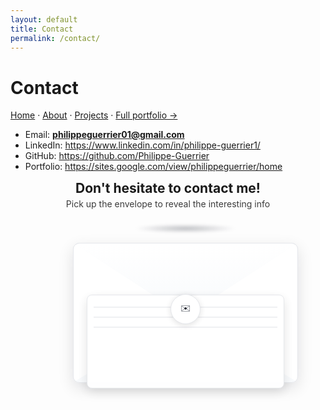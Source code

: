 ```yaml
---
layout: default
title: Contact
permalink: /contact/
---
```

# Contact

[Home](/) · [About](/about/) · [Projects](/projects/) · [Full portfolio →](https://sites.google.com/view/philippeguerrier/home)

- Email: **philippeguerrier01@gmail.com**  
- LinkedIn: <https://www.linkedin.com/in/philippe-guerrier1/>  
- GitHub: <https://github.com/Philippe-Guerrier>  
- Portfolio: <https://sites.google.com/view/philippeguerrier/home>



<!-- Origami envelope -->
<section class="contact-hero">
  <h1>Don't hesitate to contact me!</h1>
  <p>   Pick up the envelope to reveal the interesting info</p>
</section>

<!-- Origami envelope (centered, animated, theme-aware) -->
<div class="env-stage">
  <div class="env-shadow" aria-hidden="true"></div>

  <button class="envelope" id="env" aria-expanded="false" aria-controls="envCard">
    <span class="env-body" aria-hidden="true"></span>
    <span class="env-left" aria-hidden="true"></span>
    <span class="env-right" aria-hidden="true"></span>
    <span class="env-flap" aria-hidden="true"></span>
    <span class="env-paper" aria-hidden="true">
      <i></i><i></i><i></i>
    </span>
    <span class="env-seal" aria-hidden="true">✉️</span>
  </button>

  <div class="env-card" id="envCard" hidden>
    <h3>Let’s connect</h3>
    <div class="c-links">
      <a class="btn" href="mailto:philippeguerrier01@gmail.com?subject=Hello%20from%20your%20site">Email</a>
      <a class="btn" href="https://www.linkedin.com/in/philippe-guerrier1/" target="_blank" rel="noopener">LinkedIn</a>
      <a class="btn" href="https://profile.indeed.com/p/philippeg-14mjz3t" target="_blank" rel="noopener">Indeed</a>
    </div>
    <p class="tiny">Tip: I hope that my profile has convinced you!</p>
  </div>
</div>

<style>
/* ===== Theme tokens (page-scoped) ===== */
:root{
  /* surfaces */
  --card-bg:#ffffff;      --card-tx:#0b1220;   --card-bd:#e5e7eb;
  --btn-bg:#ffffff;       --btn-tx:#0b1220;    --btn-bd:#e5e7eb;
  --btn-bg-h:#f8fafc;     --btn-bd-h:#2563eb;  --btn-shadow:0 1px 2px rgba(2,6,23,.06);

  /* envelope */
  --env-bg:#ffffff;       --env-edge:#e5e7eb;  --env-grad:linear-gradient(180deg,#fff,#f8fafc);
  --paper-bg:#ffffff;     --paper-line:#e5e7eb; --paper-shadow:rgba(2,6,23,.12);
  --seal-bg:#ffffff;      --seal-bd:#e5e7eb;   --seal-tx:#0b1220;

  /* accents + misc */
  --ac:#2563eb;
  --shadow-lg:0 16px 48px rgba(2,6,23,.16);
  --shadow-md:0 8px 24px rgba(2,6,23,.12);
  --stage-shadow:radial-gradient(ellipse 50% 12px at 50% 50%, rgba(2,6,23,.25), transparent 60%);

  /* size */
  --W: clamp(240px, 64vw, 360px);
  --H: calc(var(--W) * 0.62);
  --R: 10px;
}
html[data-theme="dark"]{
  --card-bg:#0f172a;      --card-tx:#e8eef7;   --card-bd:#1f2937;
  --btn-bg:#0f172a;       --btn-tx:#e8eef7;    --btn-bd:#1f2937;
  --btn-bg-h:#111827;     --btn-bd-h:#60a5fa;  --btn-shadow:0 1px 2px rgba(0,0,0,.24);

  --env-bg:#0f172a;       --env-edge:#1f2937;  --env-grad:linear-gradient(180deg,#111827,#0b1220);
  --paper-bg:#0f172a;     --paper-line:#1f2937; --paper-shadow:rgba(0,0,0,.35);
  --seal-bg:#0f172a;      --seal-bd:#1f2937;   --seal-tx:#e8eef7;

  --ac:#60a5fa;
  --shadow-lg:0 16px 48px rgba(0,0,0,.38);
  --shadow-md:0 8px 24px rgba(0,0,0,.28);
  --stage-shadow:radial-gradient(ellipse 50% 12px at 50% 50%, rgba(0,0,0,.45), transparent 60%);
}

/* ===== Layout ===== */
.contact-hero{text-align:center;margin:14px 0 8px}
.contact-hero h1{margin:0}
.contact-hero p{opacity:.85;margin:.25rem 0 0}

.env-stage{
  display:grid; justify-items:center; align-content:start;
  gap:14px; margin:22px 0 18px;
}
.env-shadow{
  width:calc(var(--W) * .75);
  height:18px; background:var(--stage-shadow); border-radius:999px;
  filter:blur(2px);
}

/* ===== Envelope 3D button ===== */
.envelope{
  position:relative; width:var(--W); height:var(--H);
  border:0; background:transparent; cursor:pointer; outline-offset:4px;
  transform-style:preserve-3d;
  transition:transform .2s ease, filter .2s ease;
}
.envelope:hover{ transform:translateY(-2px); filter:saturate(1.02) }

/* base rectangle (back) */
.env-body{
  position:absolute; inset:0;
  background:var(--env-grad);
  border:1px solid var(--env-edge); border-radius:var(--R);
  box-shadow:var(--shadow-md);
}

/* side flaps */
.env-left,.env-right{
  position:absolute; inset:0; border-radius:var(--R);
  background:var(--env-bg); border:1px solid var(--env-edge);
  clip-path:polygon(0 0, 50% 50%, 0 100%);
}
.env-right{
  clip-path:polygon(100% 0, 50% 50%, 100% 100%);
}

/* top flap (3D hinge) */
.env-flap{
  position:absolute; left:0; right:0; top:0; height:52%;
  transform-origin:50% 0%;
  background:var(--env-grad); border:1px solid var(--env-edge); border-bottom:none;
  clip-path:polygon(0 0, 100% 0, 50% 100%);
  border-top-left-radius:var(--R); border-top-right-radius:var(--R);
  transform:rotateX(0deg);
  transition:transform .5s cubic-bezier(.2,.7,.2,1);
  backface-visibility:hidden;
}

/* seal */
.env-seal{
  position:absolute; left:50%; top:calc(50% - 6px); transform:translate(-50%,-50%);
  width:46px; height:46px; display:grid; place-items:center;
  background:var(--seal-bg); color:var(--seal-tx);
  border:1px solid var(--seal-bd); border-radius:999px;
  box-shadow:0 2px 10px rgba(0,0,0,.12);
  transition:transform .15s ease;
}
.envelope:hover .env-seal{ transform:translate(-50%,-50%) scale(1.06) }

/* letter (paper) */
.env-paper{
  position:absolute; left:6%; right:6%; bottom:8%;
  height:66%; background:var(--paper-bg); border:1px solid var(--env-edge);
  border-radius:8px; box-shadow:0 6px 18px var(--paper-shadow);
  transform:translateY(18%); opacity:.96;
  transition:transform .5s cubic-bezier(.2,.7,.2,1), opacity .3s ease;
  overflow:hidden;
}
.env-paper i{
  position:absolute; left:10px; right:10px; height:2px; background:var(--paper-line); opacity:.6;
}
.env-paper i:nth-child(1){ top:18px }
.env-paper i:nth-child(2){ top:34px }
.env-paper i:nth-child(3){ top:50px }

/* open state */
.envelope[aria-expanded="true"] .env-flap{ transform:rotateX(160deg) }
.envelope[aria-expanded="true"] .env-paper{ transform:translateY(-8%); opacity:1 }

/* ===== Card under envelope ===== */
.env-card{
  max-width:560px; width:clamp(280px,80vw,560px);
  border:1px solid var(--card-bd); border-radius:12px;
  padding:14px; background:var(--card-bg); color:var(--card-tx);
  box-shadow:var(--shadow-lg);
  transform:translateY(-2px); opacity:0; transition:opacity .35s ease, transform .35s ease;
}
.env-card[hidden]{ display:block; visibility:hidden; height:0; padding:0; border:0; box-shadow:none }
.envelope[aria-expanded="true"] + .env-card{ opacity:1; transform:translateY(0); visibility:visible; height:auto; padding:14px; border:1px solid var(--card-bd) }
.env-card h3{ margin:.2rem 0 .5rem }
.c-links{ display:flex; flex-wrap:wrap; gap:8px; margin:.4rem 0 .2rem }

/* theme-aware pill buttons */
.btn{
  display:inline-block; padding:9px 12px; border:1px solid var(--btn-bd);
  border-radius:999px; background:var(--btn-bg); color:var(--btn-tx) !important;
  text-decoration:none; box-shadow:var(--btn-shadow);
  transition:background .15s ease, border-color .15s ease, transform .06s ease;
}
.btn:hover{ background:var(--btn-bg-h); border-color:var(--btn-bd-h) }
.btn:active{ transform:translateY(1px) }
.btn:focus-visible{ outline:2px solid var(--btn-bd-h); outline-offset:2px }

.tiny{ opacity:.75; font-size:.9rem; margin:.25rem 0 0 }

/* Motion respect */
@media (prefers-reduced-motion: reduce){
  .envelope, .env-flap, .env-paper, .env-card{ transition:none !important }
}
</style>

<script>
(function(){
  const env  = document.getElementById('env');
  const card = document.getElementById('envCard');
  if(!env || !card) return;

  function setOpen(open){
    env.setAttribute('aria-expanded', open);
    if(open){
      card.hidden = false;
      // ensure animation frame so transitions run after unhide
      requestAnimationFrame(()=> card.style.removeProperty('visibility'));
    }else{
      // fade out via CSS, then hide after a tick to keep height collapse smooth
      card.hidden = true;
    }
  }

  env.addEventListener('click', ()=> setOpen(env.getAttribute('aria-expanded')!=='true'));
  env.addEventListener('keydown', e=>{
    if(e.key==='Enter' || e.key===' '){ e.preventDefault(); setOpen(env.getAttribute('aria-expanded')!=='true'); }
  });

  // Optional: click outside to close
  document.addEventListener('click', (e)=>{
    if(!env.contains(e.target) && !card.contains(e.target)){
      if(env.getAttribute('aria-expanded')==='true') setOpen(false);
    }
  }, {capture:true});
})();
</script>



